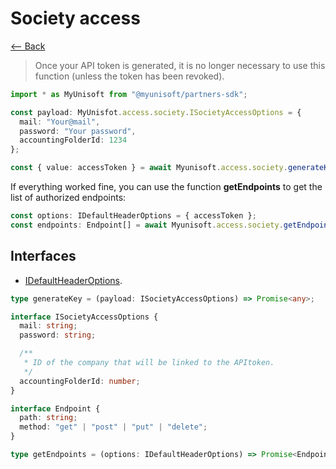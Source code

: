 # Society access

[<-- Back](../../../README.md)

>Once your API token is generated, it is no longer necessary to use this function (unless the token has been revoked).

```ts
import * as MyUnisoft from "@myunisoft/partners-sdk";

const payload: MyUnisfot.access.society.ISocietyAccessOptions = {
  mail: "Your@mail",
  password: "Your password",
  accountingFolderId: 1234 
};

const { value: accessToken } = await Myunisoft.access.society.generateKey(payload);
```

If everything worked fine, you can use the function **getEndpoints** to get the list of authorized endpoints:
```ts
const options: IDefaultHeaderOptions = { accessToken };
const endpoints: Endpoint[] = await Myunisoft.access.society.getEndpoints(options);
```

## Interfaces
- [IDefaultHeaderOptions](../../interfaces/common.md).

```ts
type generateKey = (payload: ISocietyAccessOptions) => Promise<any>;

interface ISocietyAccessOptions {
  mail: string;
  password: string;

  /**
   * ID of the company that will be linked to the APItoken.
   */
  accountingFolderId: number;
}

interface Endpoint {
  path: string;
  method: "get" | "post" | "put" | "delete";
}

type getEndpoints = (options: IDefaultHeaderOptions) => Promise<Endpoint[]>;
```
